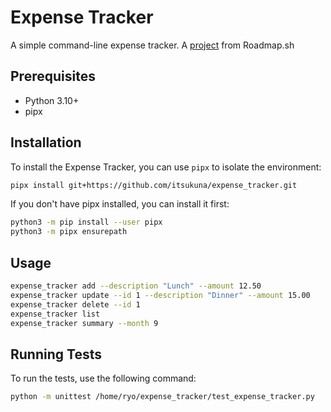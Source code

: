 # Expense Tracker

A simple command-line expense tracker. A [project](https://roadmap.sh/projects/expense-tracker) from Roadmap.sh

## Prerequisites

- Python 3.10+
- pipx

## Installation

To install the Expense Tracker, you can use `pipx` to isolate the environment:

```sh
pipx install git+https://github.com/itsukuna/expense_tracker.git
```

If you don't have pipx installed, you can install it first:

```sh
python3 -m pip install --user pipx
python3 -m pipx ensurepath
```

## Usage

```sh
expense_tracker add --description "Lunch" --amount 12.50
expense_tracker update --id 1 --description "Dinner" --amount 15.00
expense_tracker delete --id 1
expense_tracker list
expense_tracker summary --month 9
```

## Running Tests

To run the tests, use the following command:

```sh
python -m unittest /home/ryo/expense_tracker/test_expense_tracker.py
```
